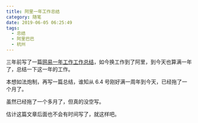 ```yaml
---
title: 阿里一年工作总结
category: 随笔
date: 2019-06-05 06:25:49
tags:
  - 总结
  - 阿里巴巴
  - 杭州
---
```


三年前写了一篇[网易一年工作工作总结](https://blog.kisnows.com/2017/08/11/first-year-summary-for-netease-work-experience/)，如今换工作到了阿里，到今天也算满一年了，总结一下这一年的工作。

本想如法炮制，再写一篇总结，谁知从 6.4 号刚好满一周年到今天，已经拖了一个月了。

虽然已经拖了一个多月了，但真的没空写。

估计这篇文章后面也不会有时间写了，就这样吧。
